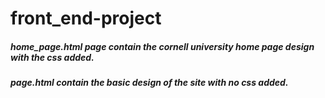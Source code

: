 # front_end-project

##### home_page.html page contain the cornell university home page design with the css added.

##### page.html contain the basic design of the site with no css added.

